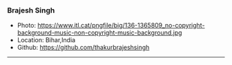 ### Brajesh Singh
- Photo: https://www.itl.cat/pngfile/big/136-1365809_no-copyright-background-music-non-copyright-music-background.jpg
- Location: Bihar,India
- Github: https://github.com/thakurbrajeshsingh
***
